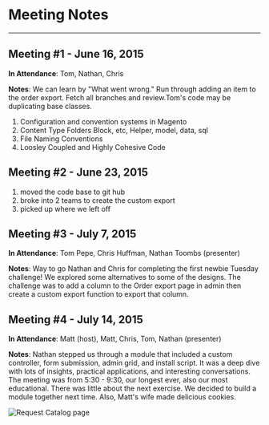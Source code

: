 # Meeting Notes
---
## Meeting #1 - June 16, 2015

**In Attendance**: Tom, Nathan, Chris

**Notes**:  We can learn by "What went wrong." Run through adding an item to the order export. Fetch all branches and review.Tom's code may be duplicating base classes.

1. Configuration and convention systems in Magento
2. Content Type Folders Block, etc, Helper, model, data, sql
3. File Naming Conventions
4. Loosley Coupled and Highly Cohesive Code

## Meeting #2 - June 23, 2015
1. moved the code base to git hub
2. broke into 2 teams to create the custom export
3. picked up where we left off

## Meeting #3 - July 7, 2015
**In Attendance**: Tom Pepe, Chris Huffman, Nathan Toombs (presenter)

**Notes**: Way to go Nathan and Chris for completing the first newbie Tuesday challenge! We explored some alternatives to some of the designs. The challenge was to add a column to the Order export page in admin then create a custom export function to export that column.

## Meeting #4 - July 14, 2015
**In Attendance**: Matt (host), Matt, Chris, Tom, Nathan (presenter)

**Notes**: Nathan stepped us through a module that included a custom controller, form submission, admin grid, and install script.  It was a deep dive with lots of insights, practical applications, and interesting conversations.  The meeting was from 5:30 - 9:30, our longest ever, also our most educational.  There was little about the next exercise.  We decided to build a module together next time. Also, Matt's wife made delicious cookies.

![Request Catalog page](http://take.ms/I6G7I)